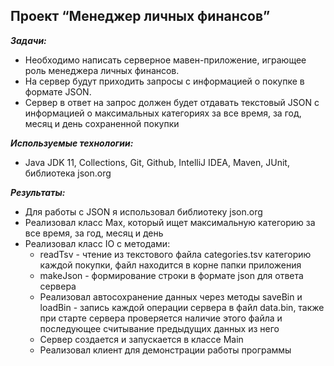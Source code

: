 ## Проект “Менеджер личных финансов”

***Задачи:***
- Необходимо написать серверное мавен-приложение, играющее роль менеджера личных финансов.
- На сервер будут приходить запросы с информацией о покупке в формате JSON. 
- Сервер в ответ на запрос должен будет отдавать текстовый JSON с информацией о максимальных категориях за все время, за год, месяц и день сохраненной покупки

***Используемые технологии:***
- Java JDK 11, Collections, Git, Github, IntelliJ IDEA, Maven, JUnit, библиотека json.org

***Результаты:***
- Для работы с JSON я использовал библиотеку json.org
- Реализовал класс Max, который ищет максимальную категорию за все время, за год, месяц и день
- Реализовал класс IO с методами:
    - readTsv - чтение из текстового файла categories.tsv категорию каждой покупки, файл находится в корне папки приложения
    - makeJson - формирование строки в формате json для ответа сервера
    - Реализовал автосохранение данных через методы saveBin и loadBin - запись каждой операции сервера в файл data.bin, также при старте сервера проверяется наличие этого файла и последующее считывание предыдущих данных из него
    - Сервер создается и запускается в классе Main
    - Реализовал клиент для демонстрации работы программы
